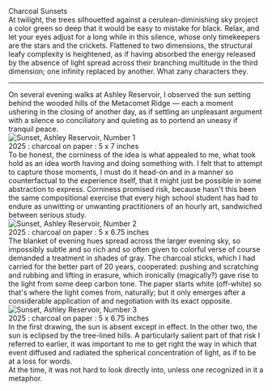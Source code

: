 <div>
    <div class="title">Charcoal Sunsets</div>
    <div class="paragraph">At twilight, the trees silhouetted against a cerulean-diminishing sky project a color green so deep that it would be easy to mistake for black. Relax, and let your eyes adjust for a long while in this silence, whose only timekeepers are the stars and the crickets. Flattened to two dimensions, the structural leafy complexity is heightened, as if having absorbed the energy released by the absence of light spread across their branching multitude in the third dimension; one infinity replaced by another. What zany characters they.</div>
    <hr />
    <div class="paragraph">On several evening walks at Ashley Reservoir, I observed the sun setting behind the wooded hills of the Metacomet Ridge &mdash; each a moment ushering in the closing of another day, as if settling an unpleasant argument with a silence so conciliatory and quieting as to portend an uneasy if tranquil peace.</div>
    <img class="imageHorizontalWidth" src="/assets/images/landscapes/Ashley%20Sunset.1.jpg" title="Sunset, Ashley Reservoir, Number 1" />
    <div class="label">2025 : charcoal on paper : 5 x 7 inches</div>
    <div class="paragraph">To be honest, the corniness of the idea is what appealed to me, what took hold as an idea worth having and doing something with. I felt that to attempt to capture those moments, I must do it head-on and in a manner so counterfactual to the experience itself, that it might just be possible in some abstraction to express. Corniness promised risk, because hasn't this been the same compositional exercise that every high school student has had to endure as unwitting or unwanting practitioners of an hourly art, sandwiched between serious study.</div>
    <img class="imageHorizontalWidth" src="/assets/images/landscapes/Ashley%20Sunset.2.jpg" title="Sunset, Ashley Reservoir, Number 2" />
    <div class="label">2025 : charcoal on paper : 5 x 6.75 inches</div>
    <div class="paragraph">The blanket of evening hues spread across the larger evening sky, so impossibly subtle and so rich and so often given to colorful verse of course demanded a treatment in shades of gray. The charcoal sticks, which I had carried for the better part of 20 years, cooperated: pushing and scratching and rubbing and lifting in erasure, which ironically (magically?) gave rise to the light from some deep carbon tone. The paper starts white (off-white) so that's where the light comes from, naturally; but it only emerges after a considerable application of and negotiation with its exact opposite.</div>
    <img class="imageHorizontalWidth" src="/assets/images/landscapes/Ashley%20Sunset.3.jpg" title="Sunset, Ashley Reservoir, Number 3" />
    <div class="label">2025 : charcoal on paper : 5 x 6.75 inches</div>
    <div class="paragraph">In the first drawing, the sun is absent except in effect. In the other two, the sun is eclipsed by the tree-lined hills. A particularly salient part of that risk I referred to earlier, it was important to me to get right the way in which that event diffused and radiated the spherical concentration of light, as if to be at a loss for words.</div>
    <div class="paragraph">At the time, it was not hard to look directly into, unless one recognized in it a metaphor.</div>
</div>
